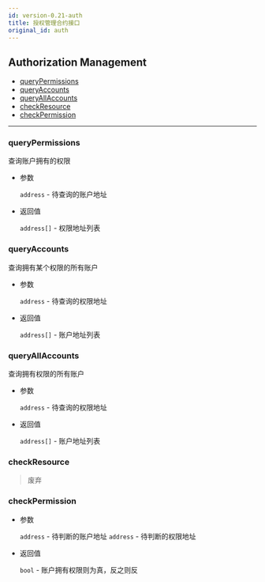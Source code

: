 ```yaml
---
id: version-0.21-auth
title: 授权管理合约接口
original_id: auth
---
```


<h2 class="hover-list">Authorization Management</h2>

* [queryPermissions](#queryPermissions)
* [queryAccounts](#queryAccounts)
* [queryAllAccounts](#queryAllAccounts)
* [checkResource](#checkResource)
* [checkPermission](#checkPermission)

***

### queryPermissions

查询账户拥有的权限

* 参数

    `address` - 待查询的账户地址

* 返回值

    `address[]` - 权限地址列表

### queryAccounts

查询拥有某个权限的所有账户

* 参数

    `address` - 待查询的权限地址

* 返回值

    `address[]` - 账户地址列表

### queryAllAccounts

查询拥有权限的所有账户

* 参数

    `address` - 待查询的权限地址

* 返回值

    `address[]` - 账户地址列表

### checkResource

> 废弃

### checkPermission

* 参数

    `address` - 待判断的账户地址
    `address` - 待判断的权限地址

* 返回值

    `bool` - 账户拥有权限则为真，反之则反
